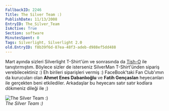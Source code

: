 ```yaml
---
FallbackID: 2246
Title: The Silver Team :)
PublishDate: 11/13/2008
EntryID: The_Silver_Team
IsActive: True
Section: software
MinutesSpent: 0
Tags: Silverlight, Silverlight 2.0
old.EntryID: f8b39f6d-87ea-48f3-adeb-d988ef5dd488
---
```

Mart ayında sizleri Silverlight T-Shirt'üm ve sonrasında da
[Tish-O](http://daron.yondem.com/tr/post/02fbfef5-7ce2-4870-84b9-3f2c36ef2a6d)
ile tanıştırmıştım. Böylece sizler de isterseniz SilverMan T-Shirt'ünden
sipariş verebilecektiniz :) Eh birileri siparişleri vermiş :)
FaceBook'taki Fan Club'ımın da kurucuları olan **Ahmet Enes
Dabanlıoğlu** ve **Fatih Gençaslan** heyecanları ile gerçekten beni
etkilediler. Arkadaşlar bu heyecanı satır satır kodlara dökmeniz dileği
ile ;)

![The Silver Team
:)](http://cdn.daron.yondem.com/assets/2246/13112008_1.jpg)\
*The Silver Team :)*


